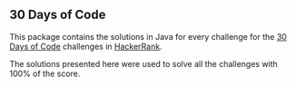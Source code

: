 ## 30 Days of Code

This package contains the solutions in Java for every challenge for the [30 Days of Code](https://www.hackerrank.com/domains/tutorials/30-days-of-code) challenges in [HackerRank](https://www.hackerrank.com/).

The solutions presented here were used to solve all the challenges with 100% of the score.